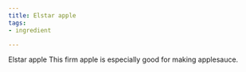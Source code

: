 ```yaml
---
title: Elstar apple
tags:
- ingredient

---
```

Elstar apple This firm apple is especially good for making applesauce.
